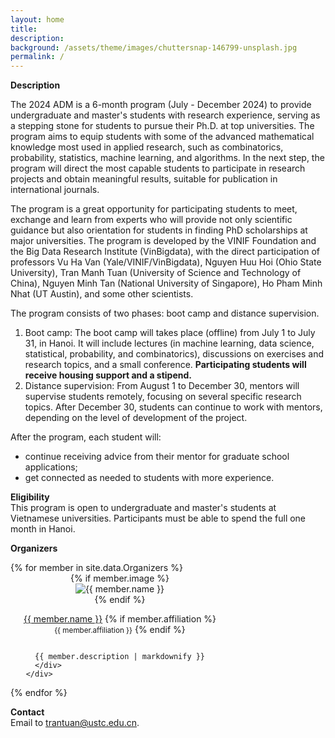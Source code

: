 ```yaml
---
layout: home
title: 
description: 
background: /assets/theme/images/chuttersnap-146799-unsplash.jpg
permalink: /
---
```


<b>Description</b> <br>
<p>
The 2024 ADM is a 6-month program (July - December 2024) to provide undergraduate and master's students with research experience, serving as a stepping stone for students to pursue their Ph.D. at top universities. The program aims to equip students with some of the advanced mathematical knowledge most used in applied research, such as combinatorics, probability, statistics, machine learning, and algorithms. In the next step, the program will direct the most capable students to participate in research projects and obtain meaningful results, suitable for publication in international journals.
</p>

<p>
The program is a great opportunity for participating students to meet, exchange and learn from experts who will provide not only scientific guidance but also orientation for students in finding PhD scholarships at major universities. The program is developed by the VINIF Foundation and the Big Data Research Institute (VinBigdata), with the direct participation of professors Vu Ha Van (Yale/VINIF/VinBigdata), Nguyen Huu Hoi (Ohio State University), Tran Manh Tuan (University of Science and Technology of China), Nguyen Minh Tan (National University of Singapore), Ho Pham Minh Nhat (UT Austin), and some other scientists.  
</p>

<p>
The program consists of two phases: boot camp and distance supervision.  
<ol>
  <li>
Boot camp: The boot camp will takes place (offline) from July 1 to July 31, in Hanoi. It will include lectures (in machine learning, data science, statistical, probability, and combinatorics), discussions on exercises and research topics, and a small conference. <b>Participating students will receive housing support and a stipend.</b></li>
  <li>
Distance supervision: From August 1 to December 30, mentors will supervise students remotely, focusing on several specific research topics. After December 30, students can continue to work with mentors, depending on the level of development of the project.</li>
</ol>
After the program, each student will:
<ul>
  <li>
    continue receiving advice from their mentor for graduate school applications;</li>
  <li>
    get connected as needed to students with more experience.</li>
</ul>
</p>

<b>Eligibility</b> <br>
This program is open to undergraduate and master's students at Vietnamese universities. Participants must be able to spend the full one month in Hanoi.

<b>Organizers</b> <br>
<div class="row cards mt-4">
{% for member in site.data.Organizers %}
  <div class="d-flex team-member col-md-6" style="justify-content: center;">
    <div class="flex-shrink-0 me-3" style="width: 350px;">
      <div style="position: relative;display: flex;justify-content: center;flex-wrap: wrap;flex-direction: column;align-items: center;">
        {% if member.image %}
        <img src="{{ member.image | relative_url }}" alt="{{ member.name }}">
      {% endif %}
        <p id="{{ member.name | strip | url_encode }}" style="text-align: center;">
        <a href="{{ member.homepage }}">{{ member.name }}</a>
        {% if member.affiliation %}
          <br><small class="text-muted">{{ member.affiliation }}</small>
        {% endif %}
      </p>

      {{ member.description | markdownify }}  
      </div>
    </div>
    
  </div>
{% endfor %}
</div>

<b>Contact</b> <br>
Email to <a href="mailto:trantuan@ustc.edu.cn">trantuan@ustc.edu.cn</a>.
